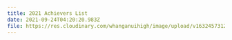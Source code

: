 ```yaml
---
title: 2021 Achievers List
date: 2021-09-24T04:20:20.983Z
file: https://res.cloudinary.com/whanganuihigh/image/upload/v1632457312/Achievers/2021_ACHIEVERS_LIST.pdf
---
```

